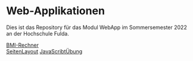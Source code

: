 # Web-Applikationen

Dies ist das Repository für das Modul WebApp im Sommersemester 2022 an der Hochschule Fulda.

[BMI-Rechner](./Übung_01/)  
[SeitenLayout](./SeitenLayout/)
[JavaScribtÜbung](./Javascribt/)